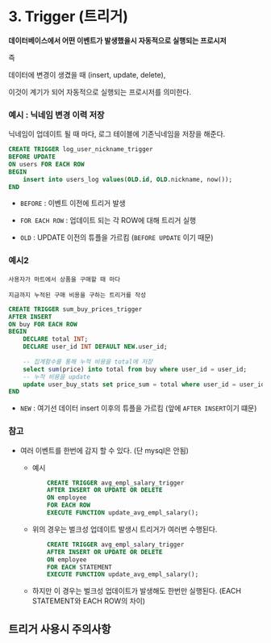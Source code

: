 # 3. Trigger (트리거)

**데이터베이스에서 어떤 이벤트가 발생했을시 자동적으로 실행되는 프로시저**

즉

데이터에 변경이 생겼을 때 (insert, update, delete),

이것이 계기가 되어 자동적으로 실행되는 프로시저를 의미한다.

### 예시 : 닉네임 변경 이력 저장

닉네임이 업데이트 될 때 마다, 로그 테이블에 기존닉네임을 저장을 해준다.

```SQL
CREATE TRIGGER log_user_nickname_trigger
BEFORE UPDATE
ON users FOR EACH ROW
BEGIN
    insert into users_log values(OLD.id, OLD.nickname, now());
END
```

- `BEFORE` : 이벤트 이전에 트리거 발생

- `FOR EACH ROW` : 업데이트 되는 각 ROW에 대해 트리거 실행 

- `OLD` : UPDATE 이전의 튜플을 가르킴 (`BEFORE UPDATE` 이기 때문)

### 예시2

```
사용자가 마트에서 상품을 구매할 때 마다

지금까지 누적된 구매 비용을 구하는 트리거를 작성
```

```SQL
CREATE TRIGGER sum_buy_prices_trigger
AFTER INSERT
ON buy FOR EACH ROW
BEGIN
    DECLARE total INT;
    DECLARE user_id INT DEFAULT NEW.user_id;
    
    -- 집계함수를 통해 누적 비용을 total에 저장
    select sum(price) into total from buy where user_id = user_id; 
    -- 누적 비용을 update
    update user_buy_stats set price_sum = total where user_id = user_id 
END
```

- `NEW` : 여기선 데이터 insert 이후의 튜플을 가르킴 (앞에 `AFTER INSERT`이기 떄문)

### 참고

- 여러 이벤트를 한번에 감지 할 수 있다. (단 mysql은 안됨)

    - 예시
        ```SQL
            CREATE TRIGGER avg_empl_salary_trigger
            AFTER INSERT OR UPDATE OR DELETE
            ON employee
            FOR EACH ROW
            EXECUTE FUNCTION update_avg_empl_salary();
        ```

    - 위의 경우는 벌크성 업데이트 발생시 트리거가 여러번 수행된다.

        ```SQL
            CREATE TRIGGER avg_empl_salary_trigger
            AFTER INSERT OR UPDATE OR DELETE
            ON employee
            FOR EACH STATEMENT
            EXECUTE FUNCTION update_avg_empl_salary();
        ```

    - 하지만 이 경우는 벌크성 업데이트가 발생해도 한번만 실행된다. 
      (EACH STATEMENT와 EACH ROW의 차이)


## 트리거 사용시 주의사항



